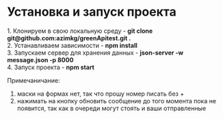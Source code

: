 <h1>Установка и запуск проекта</h1>
1. Клонируем в свою локальную среду - <b>git clone git@github.com:azimkg/greenApitest.git .</b><br>
2. Устанавливаем зависимости - <b>npm install</b><br>
3. Запускаем сервер для хранения данных - <b>json-server -w message.json -p 8000</b><br>
4. Запуск проекта - <b>npm start</b><br>

Примечаничание: 
1. маски на формах нет, так что прошу номер писать без + 
2. нажимать на кнопку обновить сообщение до того момента пока не появится, так как в очереди могут стоять и ваши отправленные
